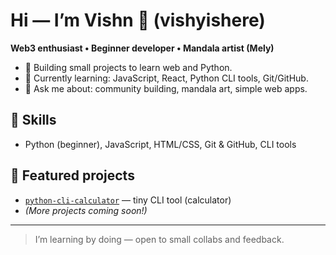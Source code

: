 # Hi — I’m Vishn 👋 (vishyishere)

**Web3 enthusiast • Beginner developer • Mandala artist (Mely)**

- 🔭 Building small projects to learn web and Python.
- 🌱 Currently learning: JavaScript, React, Python CLI tools, Git/GitHub.
- 💬 Ask me about: community building, mandala art, simple web apps.

## 🔧 Skills
- Python (beginner), JavaScript, HTML/CSS, Git & GitHub, CLI tools

## 🔭 Featured projects
- [`python-cli-calculator`](https://github.com/vishyishere/python-cli-calculator) — tiny CLI tool (calculator)
- *(More projects coming soon!)*

---

> I’m learning by doing — open to small collabs and feedback.
